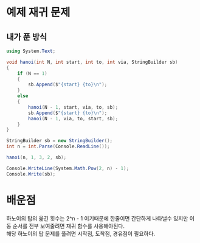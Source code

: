 # 예제 재귀 문제

## 내가 푼 방식
``` cs
using System.Text;

void hanoi(int N, int start, int to, int via, StringBuilder sb)
{
    if (N == 1)
    {
        sb.Append($"{start} {to}\n");
    }
    else
    {
        hanoi(N - 1, start, via, to, sb);
        sb.Append($"{start} {to}\n");
        hanoi(N - 1, via, to, start, sb);
    }
}

StringBuilder sb = new StringBuilder();
int n = int.Parse(Console.ReadLine());

hanoi(n, 1, 3, 2, sb);

Console.WriteLine(System.Math.Pow(2, n) - 1);
Console.Write(sb);
```

# 배운점
하노이의 탑의 옮긴 횟수는 2^n - 1 이기때문에 한줄이면 간단하게 나타낼수 있지만 이동 순서를 전부 보여줄려면 재귀 함수를 사용해야된다.  
해당 하노이의 탑 문제를 풀려면 시작점, 도착점, 경유점이 필요하다.  

